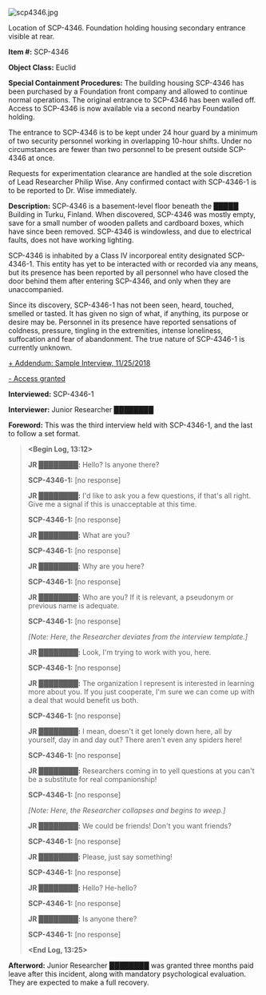 ![scp4346.jpg](http://scp-wiki.wdfiles.com/local--files/scp-4346/scp4346.jpg)

Location of SCP-4346. Foundation holding housing secondary entrance visible at rear.

**Item #:** SCP-4346

**Object Class:** Euclid

**Special Containment Procedures:** The building housing SCP-4346 has been purchased by a Foundation front company and allowed to continue normal operations. The original entrance to SCP-4346 has been walled off. Access to SCP-4346 is now available via a second nearby Foundation holding.

The entrance to SCP-4346 is to be kept under 24 hour guard by a minimum of two security personnel working in overlapping 10-hour shifts. Under no circumstances are fewer than two personnel to be present outside SCP-4346 at once.

Requests for experimentation clearance are handled at the sole discretion of Lead Researcher Philip Wise. Any confirmed contact with SCP-4346-1 is to be reported to Dr. Wise immediately.

**Description:** SCP-4346 is a basement-level floor beneath the █████ Building in Turku, Finland. When discovered, SCP-4346 was mostly empty, save for a small number of wooden pallets and cardboard boxes, which have since been removed. SCP-4346 is windowless, and due to electrical faults, does not have working lighting.

SCP-4346 is inhabited by a Class IV incorporeal entity designated SCP-4346-1. This entity has yet to be interacted with or recorded via any means, but its presence has been reported by all personnel who have closed the door behind them after entering SCP-4346, and only when they are unaccompanied.

Since its discovery, SCP-4346-1 has not been seen, heard, touched, smelled or tasted. It has given no sign of what, if anything, its purpose or desire may be. Personnel in its presence have reported sensations of coldness, pressure, tingling in the extremities, intense loneliness, suffocation and fear of abandonment. The true nature of SCP-4346-1 is currently unknown.

[+ Addendum: Sample Interview, 11/25/2018](javascript:;)

[\- Access granted](javascript:;)

**Interviewed:** SCP-4346-1

**Interviewer:** Junior Researcher ████████

**Foreword:** This was the third interview held with SCP-4346-1, and the last to follow a set format.

> **<Begin Log, 13:12>**
> 
> **JR ████████:** Hello? Is anyone there?
> 
> **SCP-4346-1:** \[no response\]
> 
> **JR ████████:** I'd like to ask you a few questions, if that's all right. Give me a signal if this is unacceptable at this time.
> 
> **SCP-4346-1:** \[no response\]
> 
> **JR ████████:** What are you?
> 
> **SCP-4346-1:** \[no response\]
> 
> **JR ████████:** Why are you here?
> 
> **SCP-4346-1:** \[no response\]
> 
> **JR ████████:** Who are you? If it is relevant, a pseudonym or previous name is adequate.
> 
> **SCP-4346-1:** \[no response\]
> 
> _\[Note: Here, the Researcher deviates from the interview template.\]_
> 
> **JR ████████:** Look, I'm trying to work with you, here.
> 
> **SCP-4346-1:** \[no response\]
> 
> **JR ████████:** The organization I represent is interested in learning more about you. If you just cooperate, I'm sure we can come up with a deal that would benefit us both.
> 
> **SCP-4346-1:** \[no response\]
> 
> **JR ████████:** I mean, doesn't it get lonely down here, all by yourself, day in and day out? There aren't even any spiders here!
> 
> **SCP-4346-1:** \[no response\]
> 
> **JR ████████:** Researchers coming in to yell questions at you can't be a substitute for real companionship!
> 
> **SCP-4346-1:** \[no response\]
> 
> _\[Note: Here, the Researcher collapses and begins to weep.\]_
> 
> **JR ████████:** We could be friends! Don't you want friends?
> 
> **SCP-4346-1:** \[no response\]
> 
> **JR ████████:** Please, just say something!
> 
> **SCP-4346-1:** \[no response\]
> 
> **JR ████████:** Hello? He-hello?
> 
> **SCP-4346-1:** \[no response\]
> 
> **JR ████████:** Is anyone there?
> 
> **SCP-4346-1:** \[no response\]
> 
> **<End Log, 13:25>**

**Afterword:** Junior Researcher ████████ was granted three months paid leave after this incident, along with mandatory psychological evaluation. They are expected to make a full recovery.